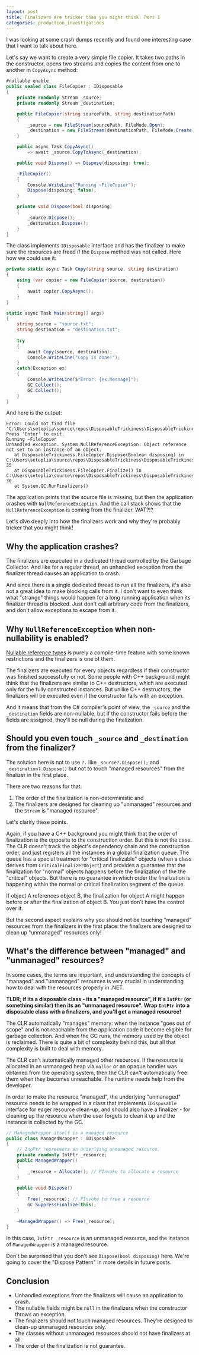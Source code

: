 ```yaml
---
layout: post
title: Finalizers are tricker than you might think. Part 1
categories: production_investigations
---
```


I was looking at some crash dumps recently and found one interesting case that I want to talk about here.

Let's say we want to create a very simple file copier. It takes two paths in the constructor, opens two streams and copies the content from one to another in `CopyAsync` method:

```csharp
#nullable enable
public sealed class FileCopier : IDisposable
{
    private readonly Stream _source;
    private readonly Stream _destination;

    public FileCopier(string sourcePath, string destinationPath)
    {
        _source = new FileStream(sourcePath, FileMode.Open);
        _destination = new FileStream(destinationPath, FileMode.Create);
    }

    public async Task CopyAsync()
        => await _source.CopyToAsync(_destination);

    public void Dispose() => Dispose(disposing: true);

    ~FileCopier()
    {
        Console.WriteLine("Running ~FileCopier");
        Dispose(disposing: false);
    }

    private void Dispose(bool disposing)
    {
        _source.Dispose();
        _destination.Dispose();
    }
}
```

The class implements `IDisposable` interface and has the finalizer to make sure the resources are freed if the `Dispose` method was not called. Here how we could use it:

```csharp
private static async Task Copy(string source, string destination)
{
    using (var copier = new FileCopier(source, destination))
    {
        await copier.CopyAsync();
    }
}

```

```csharp
static async Task Main(string[] args)
{
    string source = "source.txt";
    string destination = "destination.txt";
    
    try
    {
        await Copy(source, destination);
        Console.WriteLine("Copy is done!");
    }
    catch(Exception ex)
    {
        Console.WriteLine($"Error: {ex.Message}");
        GC.Collect();
        GC.Collect();
    }
}
```

And here is the output:

```
Error: Could not find file 'C:\Users\seteplia\source\repos\DisposableTrickiness\DisposableTrickiness\bin\Debug\net9.0\source.txt'.
Press 'Enter' to exit.
Running ~FileCopier
Unhandled exception. System.NullReferenceException: Object reference not set to an instance of an object.
   at DisposableTrickiness.FileCopier.Dispose(Boolean disposing) in C:\Users\seteplia\source\repos\DisposableTrickiness\DisposableTrickiness\Program.cs:line 35
   at DisposableTrickiness.FileCopier.Finalize() in C:\Users\seteplia\source\repos\DisposableTrickiness\DisposableTrickiness\Program.cs:line 30
   at System.GC.RunFinalizers()
```

The application prints that the source file is missing, but then the application crashes with `NullReferenceException`.  And the call stack shows that the `NullReferenceException` is coming from the finalizer. WAT?!?

Let's dive deeply into how the finalizers work and why they're probably tricker that you might think!

## Why the application crashes?
The finalizers are executed in a dedicated thread controlled by the Garbage Collector. And like for a regular thread, an unhandled exception from the finalizer thread causes an application to crash.

And since there is a single dedicated thread to run all the finalizers, it's also not a great idea to make blocking calls from it. I don't want to even think what "strange" things would happen for a long running application when its finalizer thread is blocked. Just don't call arbitrary code from the finalizers, and don't allow exceptions to escape from it.
## Why `NullReferenceException` when non-nullability is enabled?
[Nullable reference types](https://learn.microsoft.com/en-us/dotnet/csharp/nullable-references) is purely a compile-time feature with some known restrictions and the finalizers is one of them.

The finalizers are executed for every objects regardless if their constructor was finished successfully or not. Some people with C++ background might think that the finalizers are similar to C++ destructors, which are executed only for the fully constructed instances. But unlike C++ destructors, the finalizers will be executed even if the constructor fails with an exception.

And it means that from the C# compiler's point of view, the `_source` and the `_destination` fields are non-nullable, but if the constructor fails before the fields are assigned, they'll be null during the finalization.
## Should you even touch `_source` and `_destination` from the finalizer?
The solution here is not to use `?.` like  `_source?.Dispose();` and `_destination?.Dispose()` but not to touch "managed resources" from the finalizer in the first place.

There are two reasons for that:
1. The order of the finalization is non-deterministic and
2. The finalizers are designed for cleaning up "unmanaged" resources and the `Stream` is "managed resource".

Let's clarify these points.

Again, if you have a C++ background you might think that the order of finalization is the opposite to the construction order. But this is not the case. The CLR doesn't track the object's dependency chain and the construction order, and just registers all the instances in a global finalization queue. The queue has a special treatment for "critical finalizable" objects (when a class derives from `CriticalFinalizerObject`) and provides a guarantee that the finalization for "normal" objects happens before the finalization of the the "critical" objects. But there is no guarantee in which order the finalization is happening within the normal or critical finalization segment of the queue.

If object A references object B, the finalization for object A might happen before or after the finalization of object B. You just don't have the control over it. 

But the second aspect explains why you should not be touching "managed" resources from the finalizers in the first place: the finalizers are designed to clean up "unmanaged" resources only!
## What's the difference between "managed" and "unmanaged" resources?
In some cases, the terms are important, and understanding the concepts of "managed" and "unmanaged" resources is very crucial in understanding how to deal with the resources properly in .NET.

**TLDR; if its a disposable class - its a "managed resource", if it's `IntPtr` (or something similar) then its an "unmanaged resource". Wrap `IntPtr` into a disposable class with a finalizers, and you'll get a managed resource!**

The CLR automatically "manages" memory: when the instance "goes out of scope" and is not reachable from the application code it become eligible for garbage collection. And when the GC runs, the memory used by the object is reclaimed. There is quite a bit of complexity behind this, but all that complexity is built to deal with memory. 

The CLR can't automatically managed other resources. If the resource is allocated in an unmanaged heap via `malloc` or an opaque handler was obtained from the operating system, then the CLR can't automatically free them when they becomes unreachable. The runtime needs help from the developer.

In order to make the resource "managed", the underlying "unmanaged" resource needs to be wrapped in a class that implements `IDisposable` interface for eager resource clean-up, and should also have a finalizer - for cleaning up the resource when the user forgets to clean it up and the instance is collected by the GC.

```csharp
// ManagedWrapper itself is a managed resource
public class ManagedWrapper : IDisposable
{
	// InpPtr represents an underlying unmanaged resource.
	private readonly IntPtr _resource;
	public ManagedWrapper()
	{
    	_resource = Allocate(); // PInvoke to allocate a resource
	}
	
    public void Dispose()
    {
        Free(_resource); // PInvoke to free a resource
        GC.SuppressFinalize(this);
    }
    
    ~ManagedWrapper() => Free(_resource);
}
```

In this case, `IntPtr _resource` is an unmanaged resource, and the instance of `ManagedWrapper` is a managed resource.

Don't be surprised that you don't see `Dispose(bool disposing)` here. We're going to cover the "Dispose Pattern" in more details in future posts.
## Conclusion
* Unhandled exceptions from the finalizers will cause an application to crash.
* The nullable fields might be `null` in the finalizers when the constructor throws an exception.
* The finalizers should not touch managed resources. They're designed to clean-up unmanaged resources only.
* The classes without unmanaged resources should not have finalizers at all.
* The order of the finalization is not guarantee. 